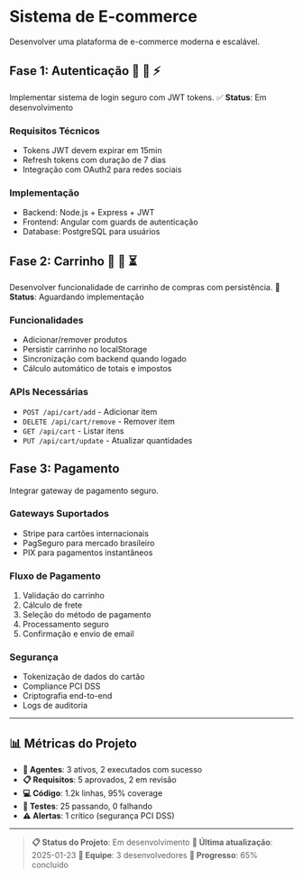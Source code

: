 # Sistema de E-commerce

Desenvolver uma plataforma de e-commerce moderna e escalável.

## Fase 1: Autenticação <!-- @action:auth --> <!-- @modal:auth-details --> 🤖 🔐 ⚡

Implementar sistema de login seguro com JWT tokens. ✅ **Status**: Em desenvolvimento

### Requisitos Técnicos <!-- @modal:auth-requirements -->
- Tokens JWT devem expirar em 15min
- Refresh tokens com duração de 7 dias
- Integração com OAuth2 para redes sociais

### Implementação <!-- @modal:auth-implementation -->
- Backend: Node.js + Express + JWT
- Frontend: Angular com guards de autenticação
- Database: PostgreSQL para usuários

## Fase 2: Carrinho <!-- @action:cart --> <!-- @modal:cart-details --> 🛒 🔄 ⏳

Desenvolver funcionalidade de carrinho de compras com persistência. 🔧 **Status**: Aguardando implementação

### Funcionalidades <!-- @modal:cart-features -->
- Adicionar/remover produtos
- Persistir carrinho no localStorage
- Sincronização com backend quando logado
- Cálculo automático de totais e impostos

### APIs Necessárias <!-- @modal:cart-apis -->
- `POST /api/cart/add` - Adicionar item
- `DELETE /api/cart/remove` - Remover item
- `GET /api/cart` - Listar itens
- `PUT /api/cart/update` - Atualizar quantidades

## Fase 3: Pagamento <!-- @action:payment --> <!-- @modal:payment-details -->

Integrar gateway de pagamento seguro.

### Gateways Suportados <!-- @modal:payment-gateways -->
- Stripe para cartões internacionais
- PagSeguro para mercado brasileiro
- PIX para pagamentos instantâneos

### Fluxo de Pagamento <!-- @modal:payment-flow -->
1. Validação do carrinho
2. Cálculo de frete
3. Seleção do método de pagamento
4. Processamento seguro
5. Confirmação e envio de email

### Segurança <!-- @modal:payment-security -->
- Tokenização de dados do cartão
- Compliance PCI DSS
- Criptografia end-to-end
- Logs de auditoria

---

## 📊 Métricas do Projeto

- **🤖 Agentes**: 3 ativos, 2 executados com sucesso
- **📋 Requisitos**: 5 aprovados, 2 em revisão
- **💻 Código**: 1.2k linhas, 95% coverage
- **🧪 Testes**: 25 passando, 0 falhando
- **⚠️ Alertas**: 1 crítico (segurança PCI DSS)

---

> **📋 Status do Projeto**: Em desenvolvimento <!-- @modal:project-status -->
> **🚀 Última atualização**: 2025-01-23
> **👥 Equipe**: 3 desenvolvedores
> **🎯 Progresso**: 65% concluído